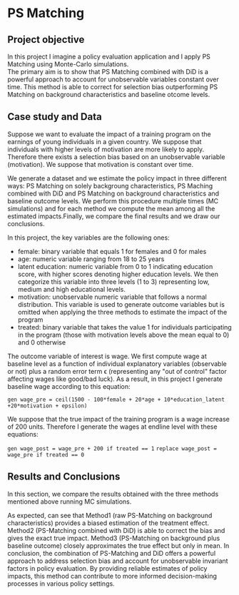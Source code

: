 # PS Matching
## Project objective
In this project I imagine a policy evaluation application and I apply PS Matching using Monte-Carlo simulations.  
The primary aim is to show that PS Matching combined with DiD is a powerful approach to account for unobservable variables constant over time. This method is able to correct for selection bias outperforming PS Matching on background characteristics and baseline otcome levels. 

## Case study and Data
Suppose we want to evaluate the impact of a training program on the earnings of young individuals in a given country. 
We suppose that individuals with higher levels of motivation are more likely to apply. Therefore there exists a selection bias based on an unobservable variable (motivation). We suppose that motivation is constant over time.
   
We generate a dataset and we estimate the policy impact in three different ways: PS Matching on solely backgroung characteristics, PS Maching combined with DiD and PS Matching on background characteristics and baseline outcome levels. 
We perform this procedure multiple times (MC simulations) and for each method we compute the mean among all the estimated impacts.Finally, we compare the final results and we draw our conclusions.

In this project, the key variables are the following ones:
* female: binary variable that equals 1 for females and 0 for males
* age: numeric variable ranging from 18 to 25 years
* latent education: numeric variable from 0 to 1 indicating education score, with higher scores denoting higher education levels. We then categorize this variable into three levels (1 to 3) representing low, medium and high educational levels.
* motivation: unobservable numeric variable that follows a normal distribution. This variable is used to generate outcome variables but is omitted when applying the three methods to estimate the impact of the program
* treated: binary variable that takes the value 1 for individuals participating in the program (those with motivation levels above the mean equal to 0) and 0 otherwise

The outcome variable of interest is wage. We first compute wage at baseline level as a function of individual explanatory variables (observable or not) plus a random error term ϵ (representing any "out of control" factor affecting wages like good/bad luck). 
As a result, in this project I generate baseline wage according to this equation:

` gen wage_pre = ceil(1500 - 100*female + 20*age + 10*education_latent +20*motivation + epsilon)  `

We suppose that the true impact of the training program is a wage increase of
200 units. Therefore I generate the wages at endline level with these equations:

` gen wage_post = wage_pre + 200 if treated == 1 `
` replace wage_post = wage_pre if treated == 0 `



## Results and Conclusions
In this section, we compare the results obtained with the three methods mentioned above running MC simulations. 


As expected, can see that Method1 (raw PS-Matching on background characteristics) provides a biased estimation of the treatment effect. Method2 (PS-Matching combined with DiD) is able to correct the bias and gives the exact true impact. Method3 (PS-Matching on background plus baseline outcome) closely approximates the true effect but only in mean. 
In conclusion, the combination of PS-Matching and DiD offers a powerful approach to address selection bias and account for unobservable invariant factors in policy evaluation. By providing reliable estimates of policy impacts, this method can contribute to more informed decision-making processes in various policy settings.
